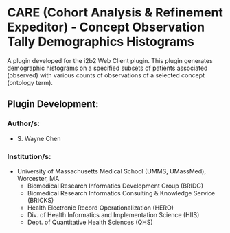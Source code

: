 # CARE (Cohort Analysis & Refinement Expeditor) - Concept Observation Tally Demographics Histograms
A plugin developed for the i2b2 Web Client plugin. This plugin generates demographic histograms on a specified subsets of patients associated (observed) with various counts of observations of a selected concept (ontology term).

## Plugin Development: 
### Author/s: 
* S. Wayne Chen

### Institution/s:
* University of Massachusetts Medical School (UMMS, UMassMed), Worcester, MA
  * Biomedical Research Informatics Development Group (BRIDG)
  * Biomedical Research Informatics Consulting & Knowledge Service (BRICKS)
  * Health Electronic Record Operationalization (HERO)
  * Div. of Health Informatics and Implementation Science (HIIS)
  * Dept. of Quantitative Health Sciences (QHS)
